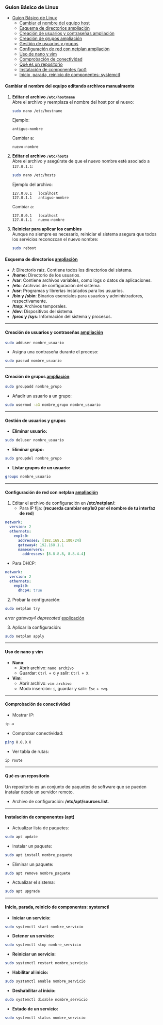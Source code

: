 ### Guion Básico de Linux
- [Guion Básico de Linux](#guion-básico-de-linux)
  - [Cambiar el nombre del equipo host](#Cambiar-el-nombre-del-equipo)
  - [Esquema de directorios ampliación](#esquema-de-directorios-ampliación)
  - [Creación de usuarios y contraseñas ampliación](#creación-de-usuarios-y-contraseñas-ampliación)
  - [Creación de grupos ampliación](#creación-de-grupos-ampliación)
  - [Gestión de usuarios y grupos](#gestión-de-usuarios-y-grupos)
  - [Configuración de red con netplan ampliación](#configuración-de-red-con-netplan-ampliación)
  - [Uso de nano y vim](#uso-de-nano-y-vim)
  - [Comprobación de conectividad](#comprobación-de-conectividad)
  - [Qué es un repositorio](#qué-es-un-repositorio)
  - [Instalación de componentes (apt)](#instalación-de-componentes-apt)
  - [Inicio, parada, reinicio de componentes: systemctl](#inicio-parada-reinicio-de-componentes-systemctl)

#### Cambiar el nombre del equipo editando archivos manualmente

1. **Editar el archivo `/etc/hostname`**  
   Abre el archivo y reemplaza el nombre del host por el nuevo:
   ```bash
   sudo nano /etc/hostname
   ```
   Ejemplo:
   ```
   antiguo-nombre
   ```
   Cambiar a:
   ```
   nuevo-nombre
   ```

2. **Editar el archivo `/etc/hosts`**  
   Abre el archivo y asegúrate de que el nuevo nombre esté asociado a `127.0.1.1`:
   ```bash
   sudo nano /etc/hosts
   ```
   Ejemplo del archivo:
   ```
   127.0.0.1   localhost
   127.0.1.1   antiguo-nombre
   ```
   Cambiar a:
   ```
   127.0.0.1   localhost
   127.0.1.1   nuevo-nombre
   ```

3. **Reiniciar para aplicar los cambios**  
   Aunque no siempre es necesario, reiniciar el sistema asegura que todos los servicios reconozcan el nuevo nombre:
   ```bash
   sudo reboot
   ```

#### Esquema de directorios [ampliación](./SR001directorios.md)
- **/**: Directorio raíz. Contiene todos los directorios del sistema.
- **/home**: Directorio de los usuarios.
- **/var**: Contiene archivos variables, como logs o datos de aplicaciones.
- **/etc**: Archivos de configuración del sistema.
- **/usr**: Programas y librerías instalados para los usuarios.
- **/bin y /sbin**: Binarios esenciales para usuarios y administradores, respectivamente.
- **/tmp**: Archivos temporales.
- **/dev**: Dispositivos del sistema.
- **/proc y /sys**: Información del sistema y procesos.

---

#### Creación de usuarios y contraseñas [ampliación](./SR002usuarios.md)
```bash
sudo adduser nombre_usuario
```
- Asigna una contraseña durante el proceso:
```bash
sudo passwd nombre_usuario
```

---

#### Creación de grupos [ampliación](./SR003grupos.md)
```bash
sudo groupadd nombre_grupo
```
- Añadir un usuario a un grupo:
```bash
sudo usermod -aG nombre_grupo nombre_usuario
```

---

#### Gestión de usuarios y grupos
- **Eliminar usuario:**
```bash
sudo deluser nombre_usuario
```
- **Eliminar grupo:**
```bash
sudo groupdel nombre_grupo
```
- **Listar grupos de un usuario:**
```bash
groups nombre_usuario
```

---

#### Configuración de red con netplan [ampliación](./SR005redNetPlan.md)
1. Editar el archivo de configuración en **/etc/netplan/**:
   - Para IP fija: (**recuerda cambiar enp1s0 por el nombre de tu interfaz de red**)
```yaml
network:
  version: 2
  ethernets:
    enp1s0:
      addresses: [192.168.1.100/24]
      gateway4: 192.168.1.1
      nameservers:
        addresses: [8.8.8.8, 8.8.4.4]
```
   - Para DHCP:
```yaml
network:
  version: 2
  ethernets:
    enp1s0:
      dhcp4: true
```
2. Probar la configuración:
```bash
sudo netplan try
```

*error gateway4 deprecated* [explicación](./SR005bDeprecated.md)

3. Aplicar la configuración:
```bash
sudo netplan apply
```

---

#### Uso de nano y vim
- **Nano**:
  - Abrir archivo: `nano archivo`
  - Guardar: `Ctrl + O` y salir: `Ctrl + X`.
- **Vim**:
  - Abrir archivo: `vim archivo`
  - Modo inserción: `i`, guardar y salir: `Esc` + `:wq`.

---

#### Comprobación de conectividad
- Mostrar IP:
```bash
ip a
```
- Comprobar conectividad:
```bash
ping 8.8.8.8
```
- Ver tabla de rutas:
```bash
ip route
```

---

#### Qué es un repositorio
Un repositorio es un conjunto de paquetes de software que se pueden instalar desde un servidor remoto.
- Archivo de configuración: **/etc/apt/sources.list**.

---

#### Instalación de componentes (apt)
- Actualizar lista de paquetes:
```bash
sudo apt update
```
- Instalar un paquete:
```bash
sudo apt install nombre_paquete
```
- Eliminar un paquete:
```bash
sudo apt remove nombre_paquete
```
- Actualizar el sistema:
```bash
sudo apt upgrade
```

---

#### Inicio, parada, reinicio de componentes: systemctl
- **Iniciar un servicio:**
```bash
sudo systemctl start nombre_servicio
```
- **Detener un servicio:**
```bash
sudo systemctl stop nombre_servicio
```
- **Reiniciar un servicio:**
```bash
sudo systemctl restart nombre_servicio
```
- **Habilitar al inicio:**
```bash
sudo systemctl enable nombre_servicio
```
- **Deshabilitar al inicio:**
```bash
sudo systemctl disable nombre_servicio
```
- **Estado de un servicio:**
```bash
sudo systemctl status nombre_servicio
```

